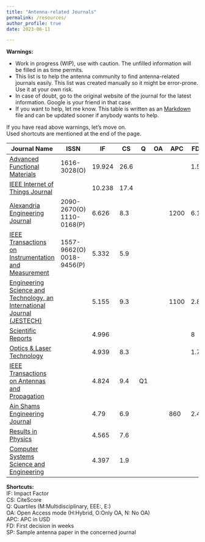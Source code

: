 ```yaml
---
title: "Antenna-related Journals"
permalink: /resources/
author_profile: true
date: 2023-06-11

---
```

<strong>Warnings:</strong>
- Work in progress (WIP), use with caution. The unfilled information will be filled in as time permits.
- This list is to help the antenna community to find antenna-related journals easily. This list was created manually so it might be error-prone. Use it at your own risk.
- In case of doubt, go to the original website of the journal for the latest information. Google is your friend in that case.
- If you want to help, let me know. This table is written as an [Markdown](https://www.markdownguide.org/getting-started) file and can be updated sooner if anybody wants to help.


If you have read above warnings, let’s move on.\
Used shortcuts are mentioned at the end of the page.




| Journal Name						|ISSN		|IF	|CS	|Q	|OA	| APC	| FD	|SP						|
|-------------------------------------------------------|---------------|-------|-------|-------|-------|-------|-------|-----------------------------------------------|
| [Advanced Functional Materials](https://onlinelibrary.wiley.com/journal/16163028)			| 1616-3028(O)	| 19.924	| 26.6	|	 |	|	| 1.5 	 | [SP](https://onlinelibrary.wiley.com/doi/abs/10.1002/adfm.202302753)		|
| [IEEE Internet of Things Journal](https://ieeexplore.ieee.org/xpl/RecentIssue.jsp?punumber=6488907)		|		| 10.238	| 17.4	|  	 | 	| 	| 	| [SP](https://doi.org/10.1109/JIOT.2023.3280628)				|
| [Alexandria Engineering Journal](https://www.sciencedirect.com/journal/alexandria-engineering-journal)		| 2090-2670(O) 1110-0168(P)	|  6.626 	| 8.3	| 	 |	|1200 	| 6.1	| [SP](https://www.sciencedirect.com/journal/alexandria-engineering-journal)		|
| [IEEE Transactions on Instrumentation and Measurement](https://ieeexplore.ieee.org/xpl/RecentIssue.jsp?punumber=19) 	| 1557-9662(O) 0018-9456(P)	| 5.332	| 5.9	|  	 | 	| 	| 	|[SP]() 						|
| [Engineering Science and Technology, an International Journal (JESTECH)](https://www.sciencedirect.com/journal/engineering-science-and-technology-an-international-journal)	|	| 5.155		| 9.3	|  	 | 	| 1100	| 2.8	| [SP](https://www.sciencedirect.com/science/article/pii/S2215098623001180)					|
| [Scientific Reports](https://www.nature.com/srep)					|		|4.996 	| 	|  	 | 	| 	| 8	| [SP](https://doi.org/10.1038/s41598-023-34917-y)			|
| [Optics & Laser Technology](https://www.sciencedirect.com/journal/optics-and-laser-technology)		|		| 4.939	|8.3 	|  	 | 	| 	| 1.7	| [SP](https://doi.org/10.1016/j.ijleo.2023.170982)				|
| [IEEE Transactions on Antennas and Propagation](https://ieeexplore.ieee.org/xpl/RecentIssue.jsp?punumber=8)	|		| 4.824	| 9.4	|  Q1	 | 	| 	| 	| 						|
| [Ain Shams Engineering Journal](https://www.journals.elsevier.com/ain-shams-engineering-journal)		|		| 4.79	| 6.9	|  	 | 	| 860	| 2.4	| [SP](https://www.sciencedirect.com/science/article/pii/S2090447923000710)		|
| [Results in Physics](https://www.sciencedirect.com/journal/results-in-physics)			|		| 4.565	| 7.6	|  	 | 	| 	| 	| [SP](https://www.sciencedirect.com/science/article/pii/S2211379723001250)		|
| [Computer Systems Science and Engineering](https://www.techscience.com/journal/csse)		|		| 4.397	| 1.9	|  	 | 	| 	| 	| [SP](https://www.techscience.com/csse/v46n2/51628)			|


<strong>Shortcuts:</strong>\
IF: Impact Factor\
CS:  CiteScore\
Q: Quartiles (M:Multidisciplinary, EEE:, E:)\
OA: Open Access mode (H:Hybrid, O:Only OA, N: No OA)\
APC: APC in USD\
FD: First decision in weeks\
SP: Sample antenna paper in the concerned journal
